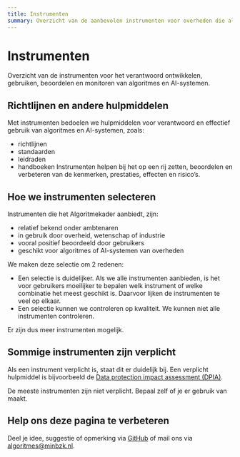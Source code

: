 ```yaml
---
title: Instrumenten
summary: Overzicht van de aanbevolen instrumenten voor overheden die algoritmes of AI ontwikkelen of gebruiken. De instrumenten helpen om te voldoen aan de vereisten.
---
```

# Instrumenten
Overzicht van de instrumenten voor het verantwoord ontwikkelen, gebruiken, beoordelen en monitoren van algoritmes en AI-systemen.

## Richtlijnen en andere hulpmiddelen
Met instrumenten bedoelen we hulpmiddelen voor verantwoord en effectief gebruik van algoritmes en AI-systemen, zoals:

- richtlijnen
- standaarden
- leidraden
- handboeken
Instrumenten helpen bij het op een rij zetten, beoordelen en verbeteren van de kenmerken, prestaties, effecten en risico’s.

## Hoe we instrumenten selecteren
Instrumenten die het Algoritmekader aanbiedt, zijn:

- relatief bekend onder ambtenaren
- in gebruik door overheid, wetenschap of industrie 
- vooral positief beoordeeld door gebruikers
- geschikt voor algoritmes of AI-systemen van overheden

We maken deze selectie om 2 redenen:

- Een selectie is duidelijker. Als we alle instrumenten aanbieden, is het voor gebruikers moeilijker te bepalen welk instrument of welke combinatie het meest geschikt is. Daarvoor lijken de instrumenten te veel op elkaar.
- Een selectie kunnen we controleren op kwaliteit. We kunnen niet alle instrumenten controleren.

Er zijn dus meer instrumenten mogelijk.

## Sommige instrumenten zijn verplicht
Als een instrument verplicht is, staat dit er duidelijk bij. Een verplicht hulpmiddel is bijvoorbeeld de [Data protection impact assessment (DPIA)](https://minbzk.github.io/Algoritmekader/vereisten/dpia_verplicht_bij_hoog_risico).

De meeste instrumenten zijn niet verplicht. Bepaal zelf of je er gebruik van maakt. 


## Help ons deze pagina te verbeteren
Deel je idee, suggestie of opmerking via [GitHub](https://github.com/MinBZK/Algoritmekader/edit/main/docs/instrumenten/index.md) of mail ons via [algoritmes@minbzk.nl](mailto:algoritmes@minbzk.nl).
